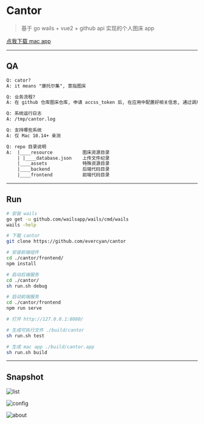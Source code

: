 # Cantor

> 基于 go wails + vue2 + github api 实现的个人图床 app

[点我下载 mac app](https://github.com/evercyan/cantor/releases/download/v0.0.2/cantor.tar.gz)

---

## QA

```txt
Q: cator?
A: it means "康托尔集", 意指图床

Q: 业务流程?
A: 在 github 仓库图床仓库, 申请 accss_token 后, 在应用中配置好相关信息, 通过调用 github api 上传文件

Q: 系统运行日志
A: /tmp/cantor.log

Q: 支持哪些系统
A: 仅 Mac 10.14+ 亲测

Q: repo 目录说明
A:  |____resource           图床资源目录
    | |____database.json    上传文件纪录
    |____assets             特殊资源目录
    |____backend            后端代码目录  
    |____frontend           前端代码目录
```

---

## Run

```sh
# 安装 wails
go get -u github.com/wailsapp/wails/cmd/wails
wails -help

# 下载 cantor
git clone https://github.com/evercyan/cantor

# 安装前端组件
cd ./cantor/frontend/
npm install

# 启动后端服务
cd ./cantor/
sh run.sh debug

# 启动前端服务
cd ./cantor/frontend
npm run serve

# 打开 http://127.0.0.1:8080/
```

```sh
# 生成可执行文件 ./build/cantor
sh run.sh test

# 生成 mac app ./build/cantor.app
sh run.sh build
```

---

## Snapshot

![list](https://raw.githubusercontent.com/evercyan/cantor/master/resource/85/8583ac8715210074a080f90111cb55c1.png)

![config](https://raw.githubusercontent.com/evercyan/cantor/master/resource/39/3951a5451f83f22e4a4867dd8bde4b93.png)

![about](https://raw.githubusercontent.com/evercyan/cantor/master/resource/65/65add3fdae4cd2fddd0d711d3863cbc9.png)
